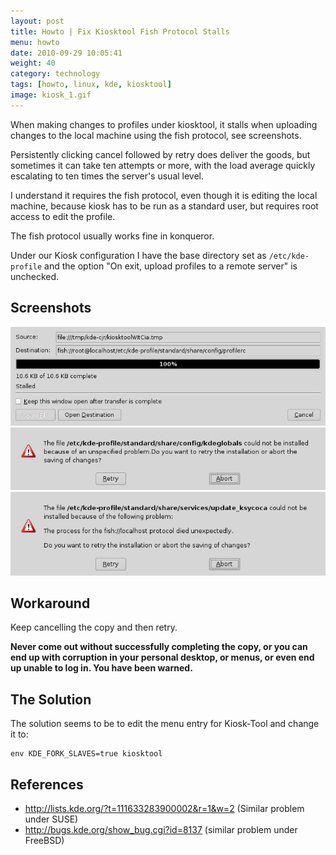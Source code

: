 ```yaml
---
layout: post
title: Howto | Fix Kiosktool Fish Protocol Stalls
menu: howto
date: 2010-09-29 10:05:41
weight: 40
category: technology
tags: [howto, linux, kde, kiosktool]
image: kiosk_1.gif
---
```


When making changes to profiles under kiosktool, it stalls when uploading changes to the local machine using the fish protocol, see screenshots.

Persistently clicking cancel followed by retry does deliver the goods, but sometimes it can take ten attempts or more, with the load average quickly escalating to ten times the server's usual level.

<!--more-->

I understand it requires the fish protocol, even though it is editing the local machine, because kiosk has to be run as a standard user, but requires root access to edit the profile.

The fish protocol usually works fine in konqueror.

Under our Kiosk configuration I have the base directory set as `/etc/kde-profile` and the option "On exit, upload profiles to a remote server" is unchecked.

## Screenshots

<img src="/assets/kiosk_1.gif">
<img src="/assets/kiosk_2.gif">
<img src="/assets/kiosk_3.gif">

## Workaround

Keep cancelling the copy and then retry.

**Never come out without successfully completing the copy, or you can end up with corruption in your personal desktop, or menus, or even end up unable to log in.  You have been warned.**

## The Solution

The solution seems to be to edit the menu entry for Kiosk-Tool and change it to:

    env KDE_FORK_SLAVES=true kiosktool

## References

   * http://lists.kde.org/?t=111633283900002&r=1&w=2 (Similar problem under SUSE)
   * http://bugs.kde.org/show_bug.cgi?id=8137 (similar problem under FreeBSD)
